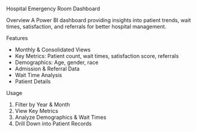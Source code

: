 Hospital Emergency Room Dashboard

Overview
A Power BI dashboard providing insights into patient trends, wait times, satisfaction, and referrals for better hospital management.

 Features
- Monthly & Consolidated Views
- Key Metrics: Patient count, wait times, satisfaction score, referrals
- Demographics: Age, gender, race
- Admission & Referral Data
- Wait Time Analysis
- Patient Details

Usage
1. Filter by Year & Month
2. View Key Metrics
3. Analyze Demographics & Wait Times
4. Drill Down into Patient Records







